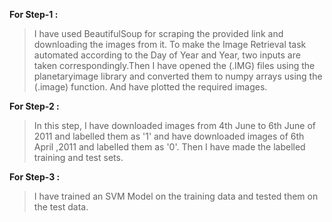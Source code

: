 **For Step-1 :**
> I have used BeautifulSoup for scraping the provided link and downloading the images from it. To make the Image Retrieval task automated according to the Day of Year and Year, two inputs are taken correspondingly.Then I have opened the (.IMG) files using the planetaryimage library and converted them to numpy arrays using the (.image) function. And have plotted the required images.


**For Step-2 :**
> In this step, I have downloaded images from 4th June to 6th June of 2011 and labelled them as '1' and have downloaded images of 6th April ,2011 and labelled them as '0'. Then I have made the labelled training and test sets.


**For Step-3 :**
> I have trained an SVM Model on the training data and tested them on the test data.